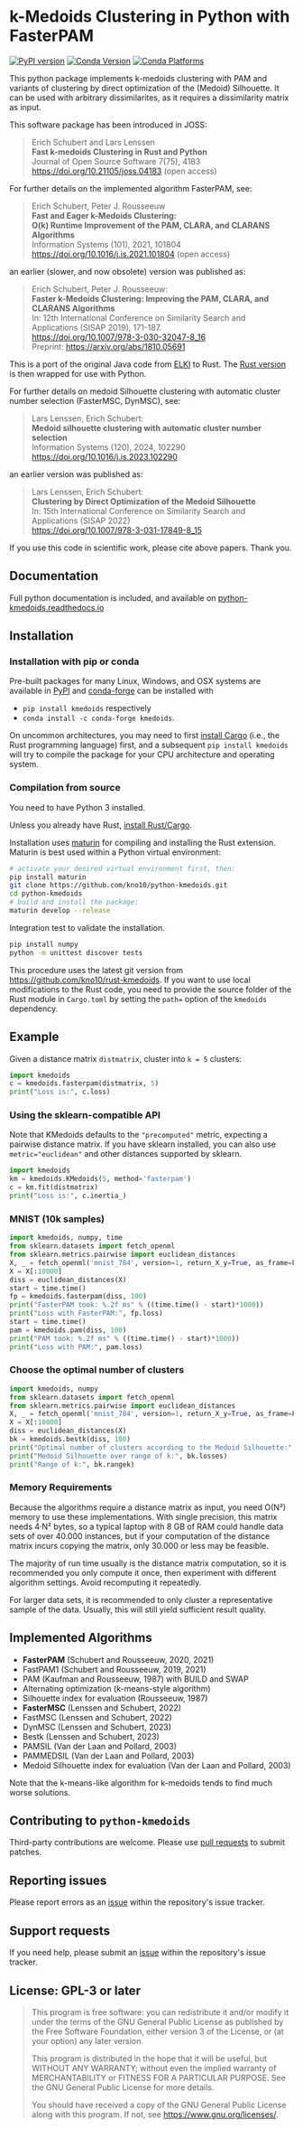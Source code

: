 # k-Medoids Clustering in Python with FasterPAM

[![PyPI version](https://badge.fury.io/py/kmedoids.svg)](https://pypi.org/project/kmedoids/)
[![Conda Version](https://anaconda.org/conda-forge/kmedoids/badges/version.svg)](https://anaconda.org/conda-forge/kmedoids)
[![Conda Platforms](https://img.shields.io/conda/pn/conda-forge/kmedoids.svg)](https://anaconda.org/conda-forge/kmedoids)

This python package implements k-medoids clustering with PAM and variants of clustering by direct optimization of the (Medoid) Silhouette.
It can be used with arbitrary dissimilarites, as it requires a dissimilarity matrix as input.

This software package has been introduced in JOSS:

> Erich Schubert and Lars Lenssen  
> **Fast k-medoids Clustering in Rust and Python**  
> Journal of Open Source Software 7(75), 4183  
> <https://doi.org/10.21105/joss.04183> (open access)

For further details on the implemented algorithm FasterPAM, see:

> Erich Schubert, Peter J. Rousseeuw  
> **Fast and Eager k-Medoids Clustering:**  
> **O(k) Runtime Improvement of the PAM, CLARA, and CLARANS Algorithms**  
> Information Systems (101), 2021, 101804  
> <https://doi.org/10.1016/j.is.2021.101804> (open access)

an earlier (slower, and now obsolete) version was published as:

> Erich Schubert, Peter J. Rousseeuw:  
> **Faster k-Medoids Clustering: Improving the PAM, CLARA, and CLARANS Algorithms**  
> In: 12th International Conference on Similarity Search and Applications (SISAP 2019), 171-187.  
> <https://doi.org/10.1007/978-3-030-32047-8_16>  
> Preprint: <https://arxiv.org/abs/1810.05691>

This is a port of the original Java code from [ELKI](https://elki-project.github.io/) to Rust.
The [Rust version](https://github.com/kno10/rust-kmedoids) is then wrapped for use with Python.

For further details on medoid Silhouette clustering with automatic cluster number selection (FasterMSC, DynMSC), see:

> Lars Lenssen, Erich Schubert:  
> **Medoid silhouette clustering with automatic cluster number selection**  
> Information Systems (120), 2024, 102290
> <https://doi.org/10.1016/j.is.2023.102290>

an earlier version was published as:

> Lars Lenssen, Erich Schubert:  
> **Clustering by Direct Optimization of the Medoid Silhouette**  
> In: 15th International Conference on Similarity Search and Applications (SISAP 2022)  
> <https://doi.org/10.1007/978-3-031-17849-8_15>

If you use this code in scientific work, please cite above papers. Thank you.

## Documentation

Full python documentation is included, and available on
[python-kmedoids.readthedocs.io](https://python-kmedoids.readthedocs.io/en/latest/)

## Installation

### Installation with pip or conda

Pre-built packages for many Linux, Windows, and OSX systems are available
in [PyPI](https://pypi.org/project/kmedoids/) and
[conda-forge](https://anaconda.org/conda-forge/kmedoids)
can be installed with
* `pip install kmedoids` respectively
* `conda install -c conda-forge kmedoids`.

On uncommon architectures, you may need to first
[install Cargo](https://doc.rust-lang.org/cargo/getting-started/installation.html)
(i.e., the Rust programming language) first, and a subsequent
`pip install kmedoids` will try to compile the package for your CPU architecture and operating system.

### Compilation from source

You need to have Python 3 installed.

Unless you already have Rust, [install Rust/Cargo](https://doc.rust-lang.org/cargo/getting-started/installation.html).

Installation uses [maturin](https://github.com/PyO3/maturin#maturin) for compiling and installing the Rust extension.
Maturin is best used within a Python virtual environment:
```sh
# activate your desired virtual environment first, then:
pip install maturin
git clone https://github.com/kno10/python-kmedoids.git
cd python-kmedoids
# build and install the package:
maturin develop --release
```
Integration test to validate the installation.
```sh
pip install numpy
python -m unittest discover tests
```

This procedure uses the latest git version from <https://github.com/kno10/rust-kmedoids>.
If you want to use local modifications to the Rust code, you need to provide the source folder of the Rust module in `Cargo.toml`
by setting the `path=` option of the `kmedoids` dependency.

## Example

Given a distance matrix `distmatrix`, cluster into `k = 5` clusters:

```python
import kmedoids
c = kmedoids.fasterpam(distmatrix, 5)
print("Loss is:", c.loss)
```

### Using the sklearn-compatible API

Note that KMedoids defaults to the `"precomputed"` metric, expecting a pairwise distance matrix.
If you have sklearn installed, you can also use `metric="euclidean"` and other distances supported by sklearn.

```python
import kmedoids
km = kmedoids.KMedoids(5, method='fasterpam')
c = km.fit(distmatrix)
print("Loss is:", c.inertia_)
```

### MNIST (10k samples)

```python
import kmedoids, numpy, time
from sklearn.datasets import fetch_openml
from sklearn.metrics.pairwise import euclidean_distances
X, _ = fetch_openml('mnist_784', version=1, return_X_y=True, as_frame=False)
X = X[:10000]
diss = euclidean_distances(X)
start = time.time()
fp = kmedoids.fasterpam(diss, 100)
print("FasterPAM took: %.2f ms" % ((time.time() - start)*1000))
print("Loss with FasterPAM:", fp.loss)
start = time.time()
pam = kmedoids.pam(diss, 100)
print("PAM took: %.2f ms" % ((time.time() - start)*1000))
print("Loss with PAM:", pam.loss)
```

### Choose the optimal number of clusters

```python
import kmedoids, numpy
from sklearn.datasets import fetch_openml
from sklearn.metrics.pairwise import euclidean_distances
X, _ = fetch_openml('mnist_784', version=1, return_X_y=True, as_frame=False)
X = X[:10000]
diss = euclidean_distances(X)
bk = kmedoids.bestk(diss, 100)
print("Optimal number of clusters according to the Medoid Silhouette:", bk.bestk)
print("Medoid Silhouette over range of k:", bk.losses)
print("Range of k:", bk.rangek)
```

### Memory Requirements

Because the algorithms require a distance matrix as input, you need O(N²) memory to use these implementations. With single precision, this matrix needs 4·N² bytes, so a typical laptop with 8 GB of RAM could handle data sets of over 40.000 instances, but if your computation of the distance matrix incurs copying the matrix, only 30.000 or less may be feasible.

The majority of run time usually is the distance matrix computation, so it is recommended you only compute it once, then experiment with different algorithm settings. Avoid recomputing it repeatedly.

For larger data sets, it is recommended to only cluster a representative sample of the data. Usually, this will still yield sufficient result quality.

## Implemented Algorithms

* **FasterPAM** (Schubert and Rousseeuw, 2020, 2021)
* FastPAM1 (Schubert and Rousseeuw, 2019, 2021)
* PAM (Kaufman and Rousseeuw, 1987) with BUILD and SWAP
* Alternating optimization (k-means-style algorithm)
* Silhouette index for evaluation (Rousseeuw, 1987)
* **FasterMSC** (Lenssen and Schubert, 2022)
* FastMSC (Lenssen and Schubert, 2022)
* DynMSC (Lenssen and Schubert, 2023)
* Bestk (Lenssen and Schubert, 2023)
* PAMSIL (Van der Laan and Pollard, 2003)
* PAMMEDSIL (Van der Laan and Pollard, 2003)
* Medoid Silhouette index for evaluation (Van der Laan and Pollard, 2003)

Note that the k-means-like algorithm for k-medoids tends to find much worse solutions.

## Contributing to `python-kmedoids`

Third-party contributions are welcome. Please use [pull requests](https://github.com/kno10/python-kmedoids/pulls) to submit patches.

## Reporting issues

Please report errors as an [issue](https://github.com/kno10/python-kmedoids/issues) within the repository's issue tracker.

## Support requests

If you need help, please submit an [issue](https://github.com/kno10/python-kmedoids/issues) within the repository's issue tracker.

## License: GPL-3 or later

> This program is free software: you can redistribute it and/or modify
> it under the terms of the GNU General Public License as published by
> the Free Software Foundation, either version 3 of the License, or
> (at your option) any later version.
> 
> This program is distributed in the hope that it will be useful,
> but WITHOUT ANY WARRANTY; without even the implied warranty of
> MERCHANTABILITY or FITNESS FOR A PARTICULAR PURPOSE.  See the
> GNU General Public License for more details.
> 
> You should have received a copy of the GNU General Public License
> along with this program.  If not, see <https://www.gnu.org/licenses/>.
